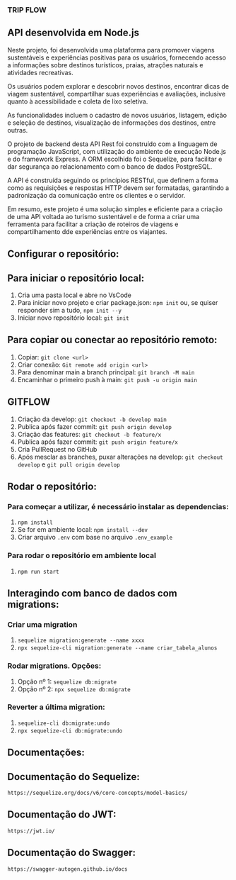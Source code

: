 ### TRIP FLOW

## API desenvolvida em Node.js
Neste projeto, foi desenvolvida uma plataforma para promover viagens sustentáveis e experiências
positivas para os usuários, fornecendo acesso a informações sobre destinos turísticos, praias,
atrações naturais e atividades recreativas.

 Os usuários podem explorar e descobrir novos
destinos, encontrar dicas de viagem sustentável, compartilhar suas experiências e avaliações, inclusive quanto à acessibilidade e coleta de lixo seletiva.

 As funcionalidades incluem o cadastro de novos usuários, listagem, edição e seleção de destinos, visualização de informações dos destinos, entre outras.
 
O projeto de backend desta API Rest foi construído com a linguagem de programação JavaScript, com utilização do ambiente de execução Node.js e do framework Express. A ORM escolhida foi o Sequelize, para facilitar e dar segurança ao relacionamento com o banco de dados PostgreSQL. 

A API é construída seguindo os princípios RESTful, que definem a forma como as requisições e respostas HTTP devem ser formatadas, garantindo a padronização da comunicação entre os clientes e o servidor. 

Em resumo, este projeto é uma solução simples e eficiente para a criação de uma API voltada ao turismo sustentável e de forma a criar uma ferramenta para facilitar a criação de roteiros de viagens e compartilhamento dde experiências entre os viajantes.

## Configurar o repositório:

   ## Para iniciar o repositório local:
   1. Cria uma pasta local e abre no VsCode
   2. Para iniciar novo projeto e criar package.json: `npm init` ou, se quiser responder sim a tudo, `npm init --y`
   3. Iniciar novo repositório local: `git init`

   ## Para copiar ou conectar ao repositório remoto:
   1. Copiar: `git clone <url>`
   2. Criar conexão: `Git remote add origin <url>`
   3. Para denominar main a branch principal: `git branch -M main`
   4. Encaminhar o primeiro push à main: `git push -u origin main`

   ## GITFLOW
   1. Criação da develop: `git checkout -b develop main`
   2. Publica após fazer commit: `git push origin develop`
   3. Criação das features: `git checkout -b feature/x`
   4. Publica após fazer commit: `git push origin feature/x`
   5. Cria PullRequest no GitHub
   6. Após mesclar as branches, puxar alterações na develop: `git checkout develop` e `git pull origin develop` 

## Rodar o repositório:

   ### Para começar a utilizar, é necessário instalar as dependencias:
   1. `npm install`
   2. Se for em ambiente local: `npm install --dev`
   3. Criar arquivo `.env` com base no arquivo `.env_example`

   ### Para rodar o repositório em ambiente local
   1. `npm run start`

## Interagindo com banco de dados com migrations:

   ### Criar uma migration
   1. `sequelize migration:generate --name xxxx`
   2. `npx sequelize-cli migration:generate --name criar_tabela_alunos`

   ### Rodar migrations. Opções:
   1. Opção nº 1: `sequelize db:migrate`
   2. Opção nº 2: `npx sequelize db:migrate`

   ### Reverter a última migration:
   1. `sequelize-cli db:migrate:undo`
   2. `npx sequelize-cli db:migrate:undo`

## Documentações:

   ## Documentação do Sequelize: 
   `https://sequelize.org/docs/v6/core-concepts/model-basics/`

   ## Documentação do JWT: 
   `https://jwt.io/`

   ## Documentação do Swagger: 
   `https://swagger-autogen.github.io/docs`

